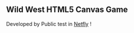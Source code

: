 ## Wild West HTML5 Canvas Game

Developed by 
Public test in [Netfly](https://dazzling-truffle-5a2124.netlify.app) !
